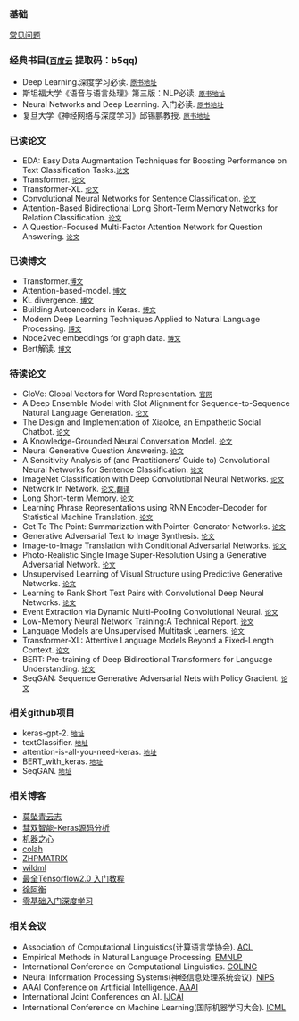 ### 基础

[常见问题](docs/basic.md)

### 经典书目([`百度云`](https://pan.baidu.com/s/1sE_20nHCfej6f9yRaisz7Q) 提取码：b5qq)

* Deep Learning.深度学习必读. [`原书地址`](https://www.deeplearningbook.org/)
* 斯坦福大学《语音与语言处理》第三版：NLP必读. [`原书地址`](http://web.stanford.edu/~jurafsky/slp3/ed3book.pdf)
* Neural Networks and Deep Learning. 入门必读. [`原书地址`](http://neuralnetworksanddeeplearning.com/)
* 复旦大学《神经网络与深度学习》邱锡鹏教授. [`原书地址`](https://nndl.github.io/)

### 已读论文

* EDA: Easy Data Augmentation Techniques for Boosting Performance on Text Classification Tasks.[`论文`](https://arxiv.org/pdf/1901.11196.pdf)
* Transformer. [`论文`](https://arxiv.org/pdf/1706.03762.pdf)
* Transformer-XL. [`论文`](https://arxiv.org/pdf/1901.02860.pdf)
* Convolutional Neural Networks for Sentence Classification. [`论文`](https://arxiv.org/pdf/1408.5882.pdf)
* Attention-Based Bidirectional Long Short-Term Memory Networks for Relation Classification. [`论文`](http://www.aclweb.org/anthology/P16-2034)
* A Question-Focused Multi-Factor Attention Network for Question Answering. [`论文`](https://arxiv.org/pdf/1801.08290.pdf)

### 已读博文

* Transformer.[`博文`](https://jalammar.github.io/illustrated-transformer/)
* Attention-based-model. [`博文`](http://www.wildml.com/2016/01/attention-and-memory-in-deep-learning-and-nlp/)
* KL divergence. [`博文`](https://www.countbayesie.com/blog/2017/5/9/kullback-leibler-divergence-explained)
* Building Autoencoders in Keras. [`博文`](https://blog.keras.io/building-autoencoders-in-keras.html)
* Modern Deep Learning Techniques Applied to Natural Language Processing. [`博文`](https://nlpoverview.com/)
* Node2vec embeddings for graph data. [`博文`](https://towardsdatascience.com/node2vec-embeddings-for-graph-data-32a866340fef)
* Bert解读. [`博文`](https://www.cnblogs.com/rucwxb/p/10277217.html)

### 待读论文

* GloVe: Global Vectors for Word Representation. [`官网`](https://nlp.stanford.edu/projects/glove/)
* A Deep Ensemble Model with Slot Alignment for Sequence-to-Sequence Natural Language Generation. [`论文`](https://arxiv.org/pdf/1805.06553.pdf)
* The Design and Implementation of XiaoIce, an Empathetic Social Chatbot. [`论文`](https://arxiv.org/pdf/1812.08989.pdf)
* A Knowledge-Grounded Neural Conversation Model. [`论文`](https://arxiv.org/pdf/1702.01932.pdf)
* Neural Generative Question Answering. [`论文`](https://arxiv.org/pdf/1512.01337v1.pdf)
* A Sensitivity Analysis of (and Practitioners’ Guide to) Convolutional Neural Networks for Sentence Classification. [`论文`](https://arxiv.org/pdf/1510.03820.pdf)
* ImageNet Classification with Deep Convolutional Neural Networks. [`论文`](http://www.cs.toronto.edu/~fritz/absps/imagenet.pdf)
* Network In Network. [`论文`](https://arxiv.org/pdf/1312.4400.pdf),[`翻译`](https://www.jianshu.com/p/8a3f9f06bbe3)
* Long Short-term Memory. [`论文`](http://www.bioinf.jku.at/publications/older/2604.pdf)
* Learning Phrase Representations using RNN Encoder–Decoder for Statistical Machine Translation. [`论文`](https://arxiv.org/pdf/1406.1078v3.pdf)
* Get To The Point: Summarization with Pointer-Generator Networks. [`论文`](https://arxiv.org/pdf/1704.04368.pdf)
* Generative Adversarial Text to Image Synthesis. [`论文`](https://arxiv.org/pdf/1605.05396.pdf)
* Image-to-Image Translation with Conditional Adversarial Networks. [`论文`](https://arxiv.org/pdf/1611.07004.pdf)
* Photo-Realistic Single Image Super-Resolution Using a Generative Adversarial Network. [`论文`](https://arxiv.org/pdf/1609.04802.pdf)
* Unsupervised Learning of Visual Structure using Predictive Generative Networks. [`论文`](https://arxiv.org/pdf/1511.06380.pdf)
* Learning to Rank Short Text Pairs with Convolutional Deep Neural Networks. [`论文`](http://citeseerx.ist.psu.edu/viewdoc/download?doi=10.1.1.723.6492&rep=rep1&type=pdf)
* Event Extraction via Dynamic Multi-Pooling Convolutional Neural. [`论文`](https://pdfs.semanticscholar.org/ca70/480f908ec60438e91a914c1075b9954e7834.pdf)
* Low-Memory Neural Network Training:A Technical Report. [`论文`](http://web.stanford.edu/~nims/low_memory_training.pdf)
* Language Models are Unsupervised Multitask Learners. [`论文`](https://d4mucfpksywv.cloudfront.net/better-language-models/language-models.pdf)
* Transformer-XL: Attentive Language Models Beyond a Fixed-Length Context. [`论文`](https://arxiv.org/pdf/1901.02860.pdf)
* BERT: Pre-training of Deep Bidirectional Transformers for Language Understanding. [`论文`](https://arxiv.org/pdf/1810.04805.pdf)
* SeqGAN: Sequence Generative Adversarial Nets with Policy Gradient. [`论文`](https://arxiv.org/pdf/1609.05473.pdf)

### 相关github项目

* keras-gpt-2. [`地址`](https://github.com/CyberZHG/keras-gpt-2)
* textClassifier. [`地址`](https://github.com/jiangxinyang227/textClassifier)
* attention-is-all-you-need-keras. [`地址`](https://github.com/Lsdefine/attention-is-all-you-need-keras)
* BERT_with_keras. [`地址`](https://github.com/miroozyx/BERT_with_keras)
* SeqGAN. [`地址`](https://github.com/tyo-yo/SeqGAN)

### 相关博客

* [莫坠青云志](https://tobiaslee.top/)
* [彗双智能-Keras源码分析](http://wangbn.blogspot.com/)
* [机器之心](https://www.jiqizhixin.com/)
* [colah](https://colah.github.io/)
* [ZHPMATRIX](https://zhpmatrix.github.io/)
* [wildml](http://www.wildml.com/)
* [最全Tensorflow2.0 入门教程](https://zhuanlan.zhihu.com/p/59507137)
* [徐阿衡](http://www.shuang0420.com/)
* [零基础入门深度学习](https://www.zybuluo.com/hanbingtao/note/433855)

### 相关会议

* Association of Computational Linguistics(计算语言学协会). [ACL](https://www.aclweb.org/portal/)
* Empirical Methods in Natural Language Processing. [EMNLP]()
* International Conference on Computational Linguistics. [COLING](https://www.sheffield.ac.uk/dcs/research/groups/nlp/iccl/index#tab00)
* Neural Information Processing Systems(神经信息处理系统会议). [NIPS](https://nips.cc/)
* AAAI Conference on Artificial Intelligence. [AAAI](https://www.aaai.org/)
* International Joint Conferences on AI. [IJCAI](https://www.ijcai.org/)
* International Conference on Machine Learning(国际机器学习大会). [ICML](https://icml.cc/)
